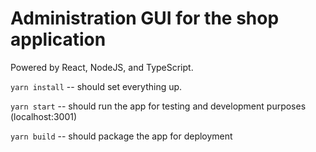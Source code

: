 # Administration GUI for the shop application
Powered by React, NodeJS, and TypeScript.

`yarn install` -- should set everything up.

`yarn start` -- should run the app for testing and development purposes (localhost:3001)

`yarn build` -- should package the app for deployment

